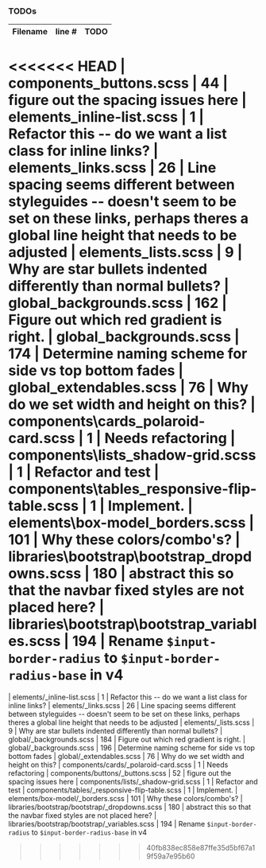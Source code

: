 ### TODOs
| Filename | line # | TODO
|:------|:------:|:------
<<<<<<< HEAD
| components\_buttons.scss | 44 | figure out the spacing issues here
| elements\_inline-list.scss | 1 | Refactor this -- do  we want a list class for inline links?
| elements\_links.scss | 26 | Line spacing seems different between styleguides -- doesn't seem to be set on these links, perhaps theres a global line height that needs to be adjusted
| elements\_lists.scss | 9 | Why are star bullets indented differently than normal bullets?
| global\_backgrounds.scss | 162 | Figure out which red gradient is right.
| global\_backgrounds.scss | 174 | Determine naming scheme for side vs top bottom fades
| global\_extendables.scss | 76 | Why do we set width and height on this?
| components\cards\_polaroid-card.scss | 1 | Needs refactoring
| components\lists\_shadow-grid.scss | 1 | Refactor and test
| components\tables\_responsive-flip-table.scss | 1 | Implement.
| elements\box-model\_borders.scss | 101 | Why these colors/combo's?
| libraries\bootstrap\bootstrap\_dropdowns.scss | 180 | abstract this so that the navbar fixed styles are not placed here?
| libraries\bootstrap\bootstrap\_variables.scss | 194 | Rename `$input-border-radius` to `$input-border-radius-base` in v4
=======
| elements/_inline-list.scss | 1 | Refactor this -- do  we want a list class for inline links?
| elements/_links.scss | 26 | Line spacing seems different between styleguides -- doesn't seem to be set on these links, perhaps theres a global line height that needs to be adjusted
| elements/_lists.scss | 9 | Why are star bullets indented differently than normal bullets?
| global/_backgrounds.scss | 184 | Figure out which red gradient is right.
| global/_backgrounds.scss | 196 | Determine naming scheme for side vs top bottom fades
| global/_extendables.scss | 76 | Why do we set width and height on this?
| components/cards/_polaroid-card.scss | 1 | Needs refactoring
| components/buttons/_buttons.scss | 52 | figure out the spacing issues here
| components/lists/_shadow-grid.scss | 1 | Refactor and test
| components/tables/_responsive-flip-table.scss | 1 | Implement.
| elements/box-model/_borders.scss | 101 | Why these colors/combo's?
| libraries/bootstrap/bootstrap/_dropdowns.scss | 180 | abstract this so that the navbar fixed styles are not placed here?
| libraries/bootstrap/bootstrap/_variables.scss | 194 | Rename `$input-border-radius` to `$input-border-radius-base` in v4
>>>>>>> 40fb838ec858e87ffe35d5bf67a19f59a7e95b60
